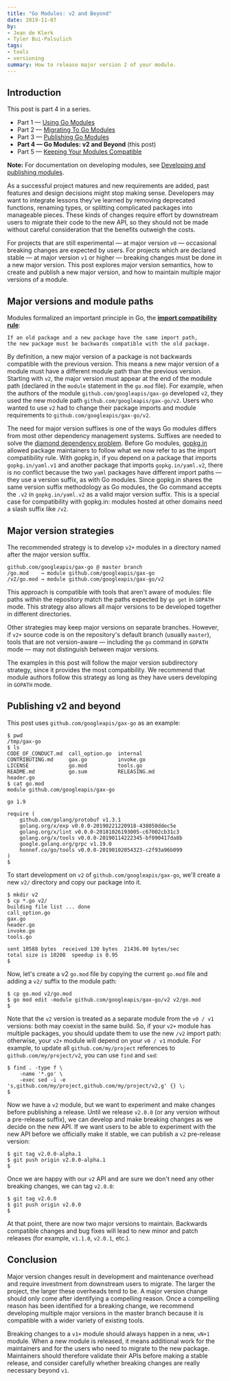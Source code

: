 ```yaml
---
title: "Go Modules: v2 and Beyond"
date: 2019-11-07
by:
- Jean de Klerk
- Tyler Bui-Palsulich
tags:
- tools
- versioning
summary: How to release major version 2 of your module.
---
```


## Introduction

This post is part 4 in a series.

  - Part 1 — [Using Go Modules](/blog/using-go-modules)
  - Part 2 — [Migrating To Go Modules](/blog/migrating-to-go-modules)
  - Part 3 — [Publishing Go Modules](/blog/publishing-go-modules)
  - **Part 4 — Go Modules: v2 and Beyond** (this post)
  - Part 5 — [Keeping Your Modules Compatible](/blog/module-compatibility)

**Note:** For documentation on developing modules, see
[Developing and publishing modules](/doc/modules/developing).

As a successful project matures and new requirements are added, past features
and design decisions might stop making sense. Developers may want to integrate
lessons they've learned by removing deprecated functions, renaming types, or
splitting complicated packages into manageable pieces. These kinds of changes
require effort by downstream users to migrate their code to the new API, so they
should not be made without careful consideration that the benefits outweigh the
costs.

For projects that are still experimental — at major version `v0` — occasional
breaking changes are expected by users. For projects which are declared stable
— at major version `v1` or higher — breaking changes must be done in a new major
version. This post explores major version semantics, how to create and publish a new
major version, and how to maintain multiple major versions of a module.

## Major versions and module paths

Modules formalized an important principle in Go, the
[**import compatibility rule**](https://research.swtch.com/vgo-import):

	If an old package and a new package have the same import path,
	the new package must be backwards compatible with the old package.

By definition, a new major version of a package is not backwards compatible with
the previous version. This means a new major version of a module must have a
different module path than the previous version. Starting with `v2`, the major
version must appear at the end of the module path (declared in the `module`
statement in the `go.mod` file). For example, when the authors of the module
`github.com/googleapis/gax-go` developed `v2`, they used the new module path
`github.com/googleapis/gax-go/v2`. Users who wanted to use `v2` had to change
their package imports and module requirements to `github.com/googleapis/gax-go/v2`.

The need for major version suffixes is one of the ways Go modules differs from
most other dependency management systems. Suffixes are needed to solve
the [diamond dependency problem](https://research.swtch.com/vgo-import#dependency_story).
Before Go modules, [gopkg.in](http://gopkg.in) allowed package maintainers to
follow what we now refer to as the import compatibility rule. With gopkg.in, if
you depend on a package that imports `gopkg.in/yaml.v1` and another package that
imports `gopkg.in/yaml.v2`, there is no conflict because the two `yaml` packages
have different import paths — they use a version suffix, as with Go modules.
Since gopkg.in shares the same version suffix methodology as Go modules, the Go
command accepts the `.v2` in `gopkg.in/yaml.v2` as a valid major version suffix.
This is a special case for compatibility with gopkg.in: modules hosted at other
domains need a slash suffix like `/v2`.

## Major version strategies

The recommended strategy is to develop `v2+` modules in a directory named after
the major version suffix.

	github.com/googleapis/gax-go @ master branch
	/go.mod    → module github.com/googleapis/gax-go
	/v2/go.mod → module github.com/googleapis/gax-go/v2

This approach is compatible with tools that aren't aware of modules: file paths
within the repository match the paths expected by `go get` in `GOPATH` mode.
This strategy also allows all major versions to be developed together in
different directories.

Other strategies may keep major versions on separate branches. However, if
`v2+` source code is on the repository's default branch (usually `master`),
tools that are not version-aware — including the `go` command in `GOPATH` mode
— may not distinguish between major versions.

The examples in this post will follow the major version subdirectory strategy,
since it provides the most compatibility. We recommend that module authors
follow this strategy as long as they have users developing in `GOPATH` mode.

## Publishing v2 and beyond

This post uses `github.com/googleapis/gax-go` as an example:

	$ pwd
	/tmp/gax-go
	$ ls
	CODE_OF_CONDUCT.md  call_option.go  internal
	CONTRIBUTING.md     gax.go          invoke.go
	LICENSE             go.mod          tools.go
	README.md           go.sum          RELEASING.md
	header.go
	$ cat go.mod
	module github.com/googleapis/gax-go

	go 1.9

	require (
		github.com/golang/protobuf v1.3.1
		golang.org/x/exp v0.0.0-20190221220918-438050ddec5e
		golang.org/x/lint v0.0.0-20181026193005-c67002cb31c3
		golang.org/x/tools v0.0.0-20190114222345-bf090417da8b
		google.golang.org/grpc v1.19.0
		honnef.co/go/tools v0.0.0-20190102054323-c2f93a96b099
	)
	$

To start development on `v2` of `github.com/googleapis/gax-go`, we'll create a
new `v2/` directory and copy our package into it.

	$ mkdir v2
	$ cp *.go v2/
	building file list ... done
	call_option.go
	gax.go
	header.go
	invoke.go
	tools.go

	sent 10588 bytes  received 130 bytes  21436.00 bytes/sec
	total size is 10208  speedup is 0.95
	$

Now, let's create a v2 `go.mod` file by copying the current `go.mod` file and
adding a `v2/` suffix to the module path:

	$ cp go.mod v2/go.mod
	$ go mod edit -module github.com/googleapis/gax-go/v2 v2/go.mod
	$

Note that the `v2` version is treated as a separate module from the `v0 / v1`
versions: both may coexist in the same build. So, if your `v2+` module has
multiple packages, you should update them to use the new `/v2` import path:
otherwise, your `v2+` module will depend on your `v0 / v1` module. For example,
to update all `github.com/my/project` references to `github.com/my/project/v2`,
you can use `find` and `sed`:

	$ find . -type f \
		-name '*.go' \
		-exec sed -i -e 's,github.com/my/project,github.com/my/project/v2,g' {} \;
	$

Now we have a `v2` module, but we want to experiment and make changes before
publishing a release. Until we release `v2.0.0` (or any version without a
pre-release suffix), we can develop and make breaking changes as we decide on
the new API. If we want users to be able to experiment with the new API before
we officially make it stable, we can publish a `v2` pre-release version:

	$ git tag v2.0.0-alpha.1
	$ git push origin v2.0.0-alpha.1
	$

Once we are happy with our `v2` API and are sure we don't need any other breaking
changes, we can tag `v2.0.0`:

	$ git tag v2.0.0
	$ git push origin v2.0.0
	$

At that point, there are now two major versions to maintain. Backwards
compatible changes and bug fixes will lead to new minor and patch releases
(for example, `v1.1.0`, `v2.0.1`, etc.).

## Conclusion

Major version changes result in development and maintenance overhead and
require investment from downstream users to migrate. The larger the project,
the larger these overheads tend to be. A major version change should only come
after identifying a compelling reason. Once a compelling reason has been
identified for a breaking change, we recommend developing multiple major
versions in the master branch because it is compatible with a wider variety of
existing tools.

Breaking changes to a `v1+` module should always happen in a new, `vN+1` module.
When a new module is released, it means additional work for the maintainers and
for the users who need to migrate to the new package. Maintainers should
therefore validate their APIs before making a stable release, and consider
carefully whether breaking changes are really necessary beyond `v1`.

